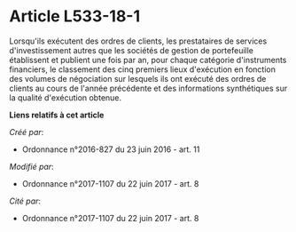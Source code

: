 # Article L533-18-1

Lorsqu'ils exécutent des ordres de clients, les prestataires de services d'investissement autres que les sociétés de gestion
de portefeuille établissent et publient une fois par an, pour chaque catégorie d'instruments financiers, le classement des
cinq premiers lieux d'exécution en fonction des volumes de négociation sur lesquels ils ont exécuté des ordres de clients au
cours de l'année précédente et des informations synthétiques sur la qualité d'exécution obtenue.

**Liens relatifs à cet article**

_Créé par_:

  - Ordonnance n°2016-827 du 23 juin 2016 - art. 11

_Modifié par_:

  - Ordonnance n°2017-1107 du 22 juin 2017 - art. 8

_Cité par_:

  - Ordonnance n°2017-1107 du 22 juin 2017 - art. 8
